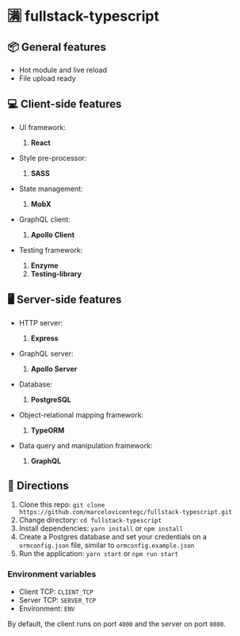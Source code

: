 # 🈵 fullstack-typescript

## 📦 General features

- Hot module and live reload
- File upload ready

## 💻 Client-side features

- UI framework:

  1. **React**

- Style pre-processor:

  1. **SASS**

- State management:

  1. **MobX**

- GraphQL client:

  1. **Apollo Client**

- Testing framework:

  1. **Enzyme**
  2. **Testing-library**

## 🖥 Server-side features

- HTTP server:

  1. **Express**

- GraphQL server:

  1. **Apollo Server**

- Database:

  1. **PostgreSQL**

- Object-relational mapping framework:

  1. **TypeORM**

- Data query and manipulation framework:

  1. **GraphQL**

## 🌱 Directions

1. Clone this repo: `git clone https://github.com/marcelovicentegc/fullstack-typescript.git`
2. Change directory: `cd fullstack-typescript`
3. Install dependencies: `yarn install` or `npm install`
4. Create a Postgres database and set your credentials on a `ormconfig.json` file, similar to `ormconfig.example.json`
5. Run the application: `yarn start` or `npm run start`

### Environment variables

- Client TCP: `CLIENT_TCP`
- Server TCP: `SERVER_TCP`
- Environment: `ENV`

By default, the client runs on port `4000` and the server on port `8080`.
